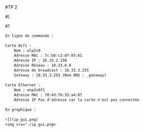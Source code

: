 #TP 2

#I.

#1

    En ligne de commande :

    Carte Wifi :
        Nom : wlp2s0
        Adresse MAC : 7c:b0:c2:df:05:61
        Adresse IP : 10.33.2.150
        Adresse Réseau : 10.33.0.0
        Adresse de broadcast : 10.33.3.255
        Gateway : 10.33.3.253 (Nom DNS : _gateway)

    Carte Ethernet :
        Nom : enp3s0f1
        Adresse MAC : 70:4d:7b:35:a4:8f
        Adresse IP Pas d'adresse car la carte n'est pas connectée

    En graphique :

    ![](ip_gui.png)
    <img srv="./ip_gui.png>